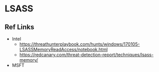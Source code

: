 # LSASS

## Ref Links
- Intel
  - https://threathunterplaybook.com/hunts/windows/170105-LSASSMemoryReadAccess/notebook.html
  - https://redcanary.com/threat-detection-report/techniques/lsass-memory/
- MSFT 